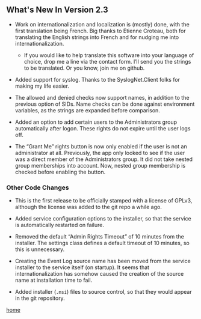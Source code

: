 ## What's New In Version 2.3

- Work on internationalization and localization is (mostly) done, with the first translation being French. Big thanks to Etienne Croteau, both for translating the English strings into French and for nudging me into internationalization.

  - If you would like to help translate this software into your language of choice, drop me a line via the contact form. I’ll send you the strings to be translated. Or you know, join me on github.

- Added support for syslog. Thanks to the SyslogNet.Client folks for making my life easier.

- The allowed and denied checks now support names, in addition to the previous option of SIDs. Name checks can be done against environment variables, as the strings are expanded before comparison.

- Added an option to add certain users to the Administrators group automatically after logon. These rights do not expire until the user logs off.

- The “Grant Me” rights button is now only enabled if the user is not an administrator at all. Previously, the app only looked to see if the user was a direct member of the Administrators group. It did not take nested group memberships into account. Now, nested group membership is checked before enabling the button.

### Other Code Changes

- This is the first release to be officially stamped with a license of GPLv3, although the license was added to the git repo a while ago.

- Added service configuration options to the installer, so that the service is automatically restarted on failure.

- Removed the default “Admin Rights Timeout” of 10 minutes from the installer. The settings class defines a default timeout of 10 minutes, so this is unnecessary.

- Creating the Event Log source name has been moved from the service installer to the service itself (on startup). It seems that internationalization has somehow caused the creation of the source name at installation time to fail.

- Added installer (`.msi`) files to source control, so that they would appear in the git repository.

[home](/ "Make Me Admin home page") 